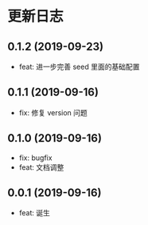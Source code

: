 # 更新日志
## 0.1.2 (2019-09-23)
* feat: 进一步完善 seed 里面的基础配置

## 0.1.1 (2019-09-16)
* fix: 修复 version 问题

## 0.1.0 (2019-09-16)
* fix: bugfix
* feat: 文档调整

## 0.0.1 (2019-09-16)
* feat: 诞生
